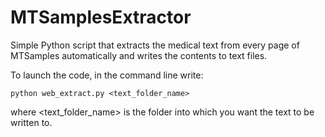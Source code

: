 # MTSamplesExtractor
Simple Python script that extracts the medical text from every page of MTSamples automatically and writes the contents to text files. 

To launch the code, in the command line write:  
```
python web_extract.py <text_folder_name>
```
where <text_folder_name> is the folder into which you want the text to be written to.
